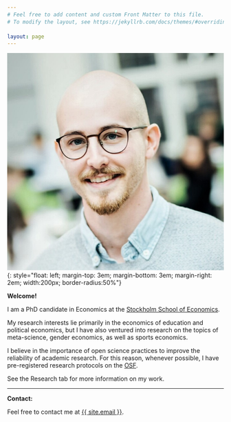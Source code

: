 ```yaml
---
# Feel free to add content and custom Front Matter to this file.
# To modify the layout, see https://jekyllrb.com/docs/themes/#overriding-theme-defaults

layout: page
---
```


![image](assets/profile_sqr.jpg){: style="float: left; margin-top: 3em; margin-bottom: 3em; margin-right: 2em; width:200px; border-radius:50%"}

**Welcome!**

I am a PhD candidate in Economics at the [Stockholm School of Economics](https://www.hhs.se/en/research/departments/de/). 

My research interests lie primarily in the economics of education and political economics, but I have also ventured into research on the topics of meta-science, gender economics, as well as sports economics.

I believe in the importance of open science practices to improve the reliability of academic research. For this reason, whenever possible, I have pre-registered research protocols on the [OSF](https://osf.io/gmyfc/).

See the Research tab for more information on my work.

- - - - 
  

**Contact:**

Feel free to contact me at <a class="u-email" href="mailto:{{ site.email }}">{{ site.email }}</a>.




